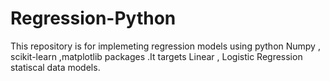 # Regression-Python
This repository is for implemeting regression models using python Numpy , scikit-learn ,matplotlib packages .It targets Linear , Logistic Regression 
statiscal data models.




